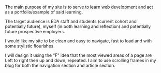 The main purpose of my site is to serve to learn web development and act as a portfolio/example of said learning.

The target audience is EDA staff and students (current cohort and potentially future), myself (in both learning and reflection) and potentially future prospective employers.

I would like my site to be clean and easy to navigate, fast to load and with some stylistic flourishes.

I will design it using the "F" idea that the most viewed areas of a page are Left to right then up and down, repeated.  I aim to use scrolling frames in my blog for both the navigation section and article section.
